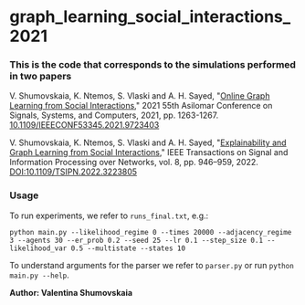 # graph_learning_social_interactions_2021

### This is the code that corresponds to the simulations performed in two papers

V. Shumovskaia, K. Ntemos, S. Vlaski and A. H. Sayed, "[Online Graph Learning from Social Interactions](https://asl.epfl.ch/wp-content/uploads/2021/11/asilomar_2021.pdf)," 2021 55th Asilomar Conference on Signals, Systems, and Computers, 2021, pp. 1263-1267. [10.1109/IEEECONF53345.2021.9723403](https://doi.org/10.1109/IEEECONF53345.2021.9723403)

V. Shumovskaia, K. Ntemos, S. Vlaski and A. H. Sayed, "[Explainability and Graph Learning from Social Interactions](https://arxiv.org/abs/2203.07494)," IEEE Transactions on Signal and Information Processing over Networks, vol. 8, pp. 946–959, 2022. [DOI:10.1109/TSIPN.2022.3223805](https://doi.org/10.1109/TSIPN.2022.3223805)

### Usage

To run experiments, we refer to ```runs_final.txt```, e.g.:

```python main.py --likelihood_regime 0 --times 20000 --adjacency_regime 3 --agents 30 --er_prob 0.2 --seed 25 --lr 0.1 --step_size 0.1 --likelihood_var 0.5 --multistate --states 10```

To understand arguments for the parser we refer to ```parser.py``` or run ```python main.py --help```.

**Author: Valentina Shumovskaia**
